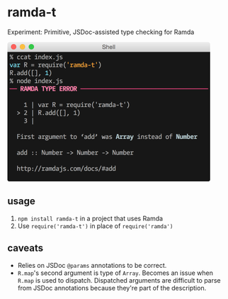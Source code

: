 # ramda-t

Experiment: Primitive, JSDoc-assisted type checking for Ramda

<img src="https://raw.githubusercontent.com/raine/ramda-t/media/img.png" width="458" height="315">

## usage

1. `npm install ramda-t` in a project that uses Ramda
2. Use `require('ramda-t')` in place of `require('ramda')`

## caveats

- Relies on JSDoc `@params` annotations to be correct.
- `R.map`'s second argument is type of `Array`. Becomes an issue when `R.map`
  is used to dispatch. Dispatched arguments are difficult to parse from JSDoc
  annotations because they're part of the description.
